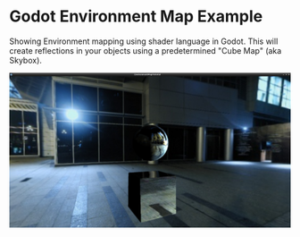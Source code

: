 # Godot Environment Map Example
Showing Environment mapping using shader language in Godot.  This will create reflections in your objects using a predetermined "Cube Map" (aka Skybox).


![Alt text](/Screenshots/screenshot.png?raw=true "Screenshow")
